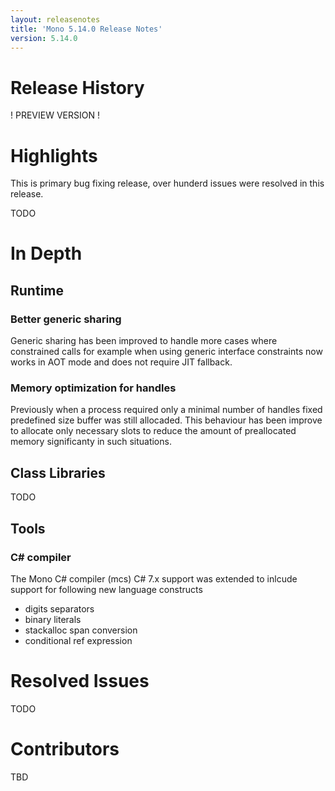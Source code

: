 ```yaml
---
layout: releasenotes
title: 'Mono 5.14.0 Release Notes'
version: 5.14.0
---
```


Release History
===============

! PREVIEW VERSION !


Highlights
==========

This is primary bug fixing release, over hunderd issues were resolved in this release.

TODO


# In Depth

## Runtime

### Better generic sharing

Generic sharing has been improved to handle more cases where constrained calls for example when using generic interface constraints now works in AOT mode and does not require JIT fallback.

### Memory optimization for handles

Previously when a process required only a minimal number of handles fixed predefined size buffer was still allocaded. This behaviour has been improve to allocate only necessary slots to reduce the amount of preallocated memory significanty in such situations.

## Class Libraries

TODO

## Tools

### C# compiler

The Mono C# compiler (mcs) C# 7.x support was extended to inlcude support for following new language constructs

* digits separators
* binary literals
* stackalloc span conversion
* conditional ref expression

Resolved Issues
=========

TODO

Contributors
============

TBD

